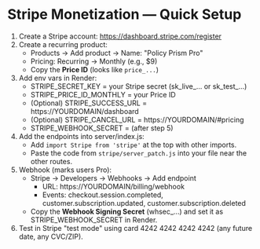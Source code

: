 # Stripe Monetization — Quick Setup

1) Create a Stripe account: https://dashboard.stripe.com/register
2) Create a recurring product:
   - Products → Add product → Name: "Policy Prism Pro"
   - Pricing: Recurring → Monthly (e.g., $9)
   - Copy the **Price ID** (looks like `price_...`)
3) Add env vars in Render:
   - STRIPE_SECRET_KEY = your Stripe secret (sk_live_... or sk_test_...)
   - STRIPE_PRICE_ID_MONTHLY = your Price ID
   - (Optional) STRIPE_SUCCESS_URL = https://YOURDOMAIN/dashboard
   - (Optional) STRIPE_CANCEL_URL = https://YOURDOMAIN/#pricing
   - STRIPE_WEBHOOK_SECRET = (after step 5)
4) Add the endpoints into server/index.js:
   - Add `import Stripe from 'stripe'` at the top with other imports.
   - Paste the code from `stripe/server_patch.js` into your file near the other routes.
5) Webhook (marks users Pro):
   - Stripe → Developers → Webhooks → Add endpoint
     - URL: https://YOURDOMAIN/billing/webhook
     - Events: checkout.session.completed, customer.subscription.updated, customer.subscription.deleted
   - Copy the **Webhook Signing Secret** (whsec_...) and set it as STRIPE_WEBHOOK_SECRET in Render.
6) Test in Stripe "test mode" using card 4242 4242 4242 4242 (any future date, any CVC/ZIP).
